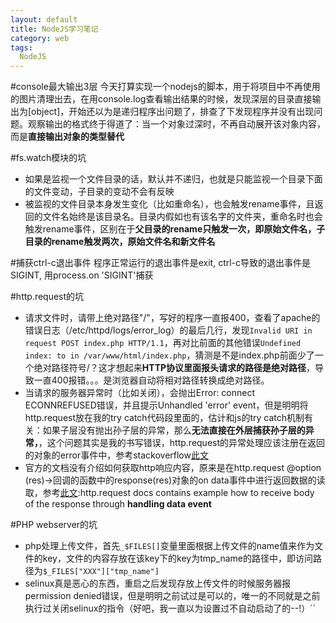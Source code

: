 ```yaml
---
layout: default
title: NodeJS学习笔记
category: web
tags: 
  NodeJS
---
```


#console最大输出3层
今天打算实现一个nodejs的脚本，用于将项目中不再使用的图片清理出去，在用console.log查看输出结果的时候，发现深层的目录直接输出为[object]，开始还以为是递归程序出问题了，排查了下发现程序并没有出现问题。观察输出的格式终于得道了：当一个对象过深时，不再自动展开该对象内容，而是**直接输出对象的类型替代**


#fs.watch模块的坑
+ 如果是监视一个文件目录的话，默认并不递归，也就是只能监视一个目录下面的文件变动，子目录的变动不会有反映
+ 被监视的文件目录本身发生变化（比如重命名），也会触发rename事件，且返回的文件名始终是该目录名。目录内假如也有该名字的文件夹，重命名时也会触发rename事件，区别在于**父目录的rename只触发一次，即原始文件名，子目录的rename触发两次，原始文件名和新文件名**

#捕获ctrl-c退出事件
程序正常运行的退出事件是exit, ctrl-c导致的退出事件是SIGINT, 用process.on 'SIGINT'捕获

#http.request的坑
+ 请求文件时，请带上绝对路径"/"，写好的程序一直报400，查看了apache的错误日志（/etc/httpd/logs/error_log）的最后几行，发现`Invalid URI in request POST index.php HTTP/1.1`，再对比前面的其他错误`Undefined index: to in /var/www/html/index.php`，猜测是不是index.php前面少了一个绝对路径符号/？这才想起来**HTTP协议里面报头请求的路径是绝对路径**，导致一直400报错。。。是浏览器自动将相对路径转换成绝对路径。
+ 当请求的服务器异常时（比如关闭），会抛出Error: connect ECONNREFUSED错误，并且提示Unhandled 'error' event，但是明明将http.request放在我的try catch代码段里面的，估计和js的try catch机制有关：如果子层没有抛出孙子层的异常，那么**无法直接在外层捕获孙子层的异常，**，这个问题其实是我的书写错误，http.request的异常处理应该注册在返回的对象的error事件中，参考stackoverflow[此文](http://stackoverflow.com/questions/8381198/catching-econnrefused-in-node-js-with-http-request)
+ 官方的文档没有介绍如何获取http响应内容，原来是在http.request @option (res)->回调的函数中的response(res)对象的on data事件中进行返回数据的读取，参考[此文](http://stackoverflow.com/questions/6968448/where-is-body-in-a-nodejs-http-get-response):http.request docs contains example how to receive body of the response through **handling data event**

#PHP webserver的坑
+ php处理上传文件，首先`_$FILES[]`变量里面根据上传文件的name值来作为文件的key，文件的内容存放在该key下的key为tmp\_name的路径中，即访问路径为`$_FILES["XXX"]["tmp_name"]`
+ selinux真是恶心的东西，重启之后发现存放上传文件的时候服务器报permission denied错误，但是明明之前试过是可以的，唯一的不同就是之前执行过关闭selinux的指令（好吧，我一直以为设置过不自动启动了的--!）``
